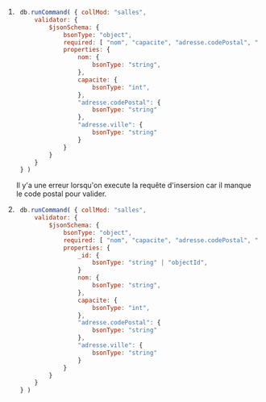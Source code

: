 1) ```js
    db.runCommand( { collMod: "salles",
        validator: {
            $jsonSchema: {
                bsonType: "object",
                required: [ "nom", "capacite", "adresse.codePostal", "adresse.ville" ],
                properties: {
                    nom: {
                        bsonType: "string",
                    },
                    capacite: {
                        bsonType: "int",
                    },
                    "adresse.codePostal": {
                        bsonType: "string"
                    },
                    "adresse.ville": {
                        bsonType: "string"
                    }
                }
            }
        }
    } )
    ```
    Il y'a une erreur lorsqu'on execute la requête d'insersion car il manque le code postal pour valider.

2) ```js
    db.runCommand( { collMod: "salles",
        validator: {
            $jsonSchema: {
                bsonType: "object",
                required: [ "nom", "capacite", "adresse.codePostal", "adresse.ville" ],
                properties: {
                    _id: {
                        bsonType: "string" | "objectId",
                    }
                    nom: {
                        bsonType: "string",
                    },
                    capacite: {
                        bsonType: "int",
                    },
                    "adresse.codePostal": {
                        bsonType: "string"
                    },
                    "adresse.ville": {
                        bsonType: "string"
                    }
                }
            }
        }
    } )
    